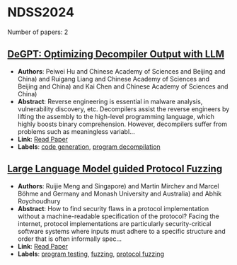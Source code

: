 # NDSS2024

Number of papers: 2

## [DeGPT: Optimizing Decompiler Output with LLM](paper_1.md)
- **Authors**: Peiwei Hu and Chinese Academy of Sciences and Beijing and China) and Ruigang Liang and Chinese Academy of Sciences and Beijing and China) and Kai Chen and Chinese Academy of Sciences and China)
- **Abstract**: Reverse engineering is essential in malware analysis, vulnerability discovery, etc. Decompilers assist the reverse engineers by lifting the assembly to the high-level programming language, which highly boosts binary comprehension. However, decompilers suffer from problems such as meaningless variabl...
- **Link**: [Read Paper](https://www.ndss-symposium.org/ndss-paper/degpt-optimizing-decompiler-output-with-llm)
- **Labels**: [code generation](../../labels/code_generation.md), [program decompilation](../../labels/program_decompilation.md)

## [Large Language Model guided Protocol Fuzzing](paper_2.md)
- **Authors**: Ruijie Meng and Singapore) and Martin Mirchev and Marcel Böhme and Germany and Monash University and Australia) and Abhik Roychoudhury
- **Abstract**: How to find security flaws in a protocol implementation without a machine-readable specification of the protocol? Facing the internet, protocol implementations are particularly security-critical software systems where inputs must adhere to a specific structure and order that is often informally spec...
- **Link**: [Read Paper](https://www.ndss-symposium.org/ndss-paper/large-language-model-guided-protocol-fuzzing)
- **Labels**: [program testing](../../labels/program_testing.md), [fuzzing](../../labels/fuzzing.md), [protocol fuzzing](../../labels/protocol_fuzzing.md)

